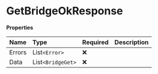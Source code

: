 # GetBridgeOkResponse

**Properties**

| Name   | Type              | Required | Description |
| :----- | :---------------- | :------- | :---------- |
| Errors | List`<Error>`     | ❌       |             |
| Data   | List`<BridgeGet>` | ❌       |             |

<!-- This file was generated by liblab | https://liblab.com/ -->
